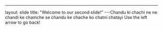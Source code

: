 ---
layout: slide
title: "Welcome to our second slide!"
---Chandu ki chachi ne ne chandi ke chamche se chandu ke chache ko chatni chatayi
Use the left arrow to go back!
